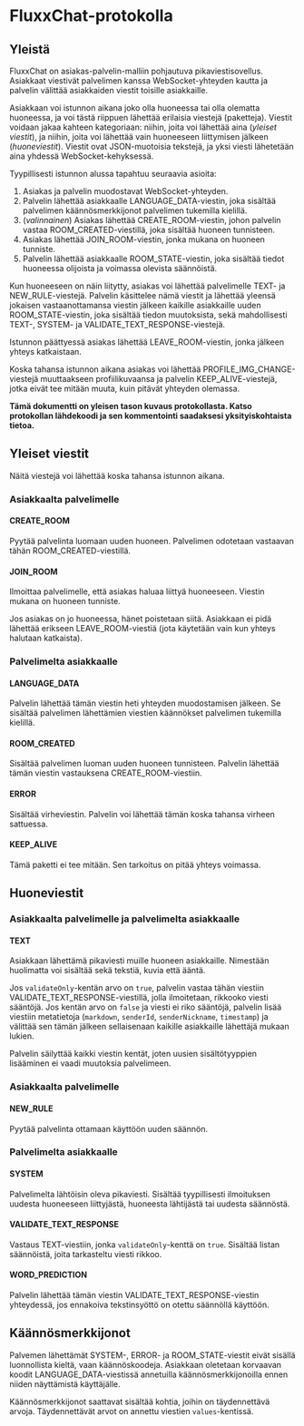 # FluxxChat-protokolla

## Yleistä

FluxxChat on asiakas-palvelin-malliin pohjautuva pikaviestisovellus. Asiakkaat viestivät palvelimen kanssa WebSocket-yhteyden kautta ja palvelin välittää asiakkaiden viestit toisille asiakkaille.

Asiakkaan voi istunnon aikana joko olla huoneessa tai olla olematta huoneessa, ja voi tästä riippuen lähettää erilaisia viestejä (paketteja). Viestit voidaan jakaa kahteen kategoriaan: niihin, joita voi lähettää aina (*yleiset viestit*), ja niihin, joita voi lähettää vain huoneeseen liittymisen jälkeen (*huoneviestit*). Viestit ovat JSON-muotoisia tekstejä, ja yksi viesti lähetetään aina yhdessä WebSocket-kehyksessä.

Tyypillisesti istunnon alussa tapahtuu seuraavia asioita:

1. Asiakas ja palvelin muodostavat WebSocket-yhteyden.
2. Palvelin lähettää asiakkaalle LANGUAGE_DATA-viestin, joka sisältää palvelimen käännösmerkkijonot palvelimen tukemilla kielillä.
3. (*valinnainen*) Asiakas lähettää CREATE_ROOM-viestin, johon palvelin vastaa ROOM_CREATED-viestillä, joka sisältää huoneen tunnisteen.
4. Asiakas lähettää JOIN_ROOM-viestin, jonka mukana on huoneen tunniste.
5. Palvelin lähettää asiakkaalle ROOM_STATE-viestin, joka sisältää tiedot huoneessa olijoista ja voimassa olevista säännöistä.

Kun huoneeseen on näin liitytty, asiakas voi lähettää palvelimelle TEXT- ja NEW_RULE-viestejä. Palvelin käsittelee nämä viestit ja lähettää yleensä jokaisen vastaanottamansa viestin jälkeen kaikille asiakkaille uuden ROOM_STATE-viestin, joka sisältää tiedon muutoksista, sekä mahdollisesti TEXT-, SYSTEM- ja VALIDATE_TEXT_RESPONSE-viestejä.

Istunnon päättyessä asiakas lähettää LEAVE_ROOM-viestin, jonka jälkeen yhteys katkaistaan.

Koska tahansa istunnon aikana asiakas voi lähettää PROFILE_IMG_CHANGE-viestejä muuttaakseen profiilikuvaansa ja palvelin KEEP_ALIVE-viestejä, jotka eivät tee mitään muuta, kuin pitävät yhteyden olemassa.

**Tämä dokumentti on yleisen tason kuvaus protokollasta. Katso protokollan lähdekoodi ja sen kommentointi saadaksesi yksityiskohtaista tietoa.**

## Yleiset viestit

Näitä viestejä voi lähettää koska tahansa istunnon aikana.

### Asiakkaalta palvelimelle

#### CREATE_ROOM

Pyytää palvelinta luomaan uuden huoneen. Palvelimen odotetaan vastaavan tähän ROOM_CREATED-viestillä.

#### JOIN_ROOM

Ilmoittaa palvelimelle, että asiakas haluaa liittyä huoneeseen. Viestin mukana on huoneen tunniste.

Jos asiakas on jo huoneessa, hänet poistetaan siitä. Asiakkaan ei pidä lähettää erikseen LEAVE_ROOM-viestiä (jota käytetään vain kun yhteys halutaan katkaista).

### Palvelimelta asiakkaalle

#### LANGUAGE_DATA

Palvelin lähettää tämän viestin heti yhteyden muodostamisen jälkeen. Se sisältää palvelimen lähettämien viestien käännökset palvelimen tukemilla kielillä.

#### ROOM_CREATED

Sisältää palvelimen luoman uuden huoneen tunnisteen. Palvelin lähettää tämän viestin vastauksena CREATE_ROOM-viestiin.

#### ERROR

Sisältää virheviestin. Palvelin voi lähettää tämän koska tahansa virheen sattuessa.

#### KEEP_ALIVE

Tämä paketti ei tee mitään. Sen tarkoitus on pitää yhteys voimassa.

## Huoneviestit

### Asiakkaalta palvelimelle ja palvelimelta asiakkaalle

#### TEXT

Asiakkaan lähettämä pikaviesti muille huoneen asiakkaille. Nimestään huolimatta voi sisältää sekä tekstiä, kuvia että ääntä.

Jos `validateOnly`-kentän arvo on `true`, palvelin vastaa tähän viestiin VALIDATE_TEXT_RESPONSE-viestillä, jolla ilmoitetaan, rikkooko viesti sääntöjä. Jos kentän arvo on `false` ja viesti ei riko sääntöjä, palvelin lisää viestiin metatietoja (`markdown`, `senderId`, `senderNickname`, `timestamp`) ja välittää sen tämän jälkeen sellaisenaan kaikille asiakkaille lähettäjä mukaan lukien.

Palvelin säilyttää kaikki viestin kentät, joten uusien sisältötyyppien lisääminen ei vaadi muutoksia palvelimeen.

### Asiakkaalta palvelimelle

#### NEW_RULE

Pyytää palvelinta ottamaan käyttöön uuden säännön.

### Palvelimelta asiakkaalle

#### SYSTEM

Palvelimelta lähtöisin oleva pikaviesti. Sisältää tyypillisesti ilmoituksen uudesta huoneeseen liittyjästä, huoneesta lähtijästä tai uudesta säännöstä.

#### VALIDATE_TEXT_RESPONSE

Vastaus TEXT-viestiin, jonka `validateOnly`-kenttä on `true`. Sisältää listan säännöistä, joita tarkasteltu viesti rikkoo.

#### WORD_PREDICTION

Palvelin lähettää tämän viestin VALIDATE_TEXT_RESPONSE-viestin yhteydessä, jos ennakoiva tekstinsyöttö on otettu säännöllä käyttöön.

## Käännösmerkkijonot

Palvemen lähettämät SYSTEM-, ERROR- ja ROOM_STATE-viestit eivät sisällä luonnollista kieltä, vaan käännöskoodeja. Asiakkaan oletetaan korvaavan koodit LANGUAGE_DATA-viestissä annetuilla käännösmerkkijonoilla ennen niiden näyttämistä käyttäjälle.

Käännösmerkkijonot saattavat sisältää kohtia, joihin on täydennettävä arvoja. Täydennettävät arvot on annettu viestien `values`-kentissä.